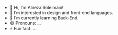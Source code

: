 - 👋 Hi, I’m Alireza Soleimani!
- 👀 I’m interested in design and front-end languages.
- 🌱 I’m currently learning Back-End.
- 😄 Pronouns: ...
- ⚡ Fun fact: ...

<!---
SoMiUser/SoMiUser is a ✨ special ✨ repository because its `README.md` (this file) appears on your GitHub profile.
You can click the Preview link to take a look at your changes.
--->
